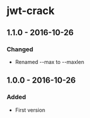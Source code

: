 # jwt-crack

## 1.1.0 - 2016-10-26
### Changed
- Renamed --max to --maxlen

## 1.0.0 - 2016-10-26
### Added
- First version